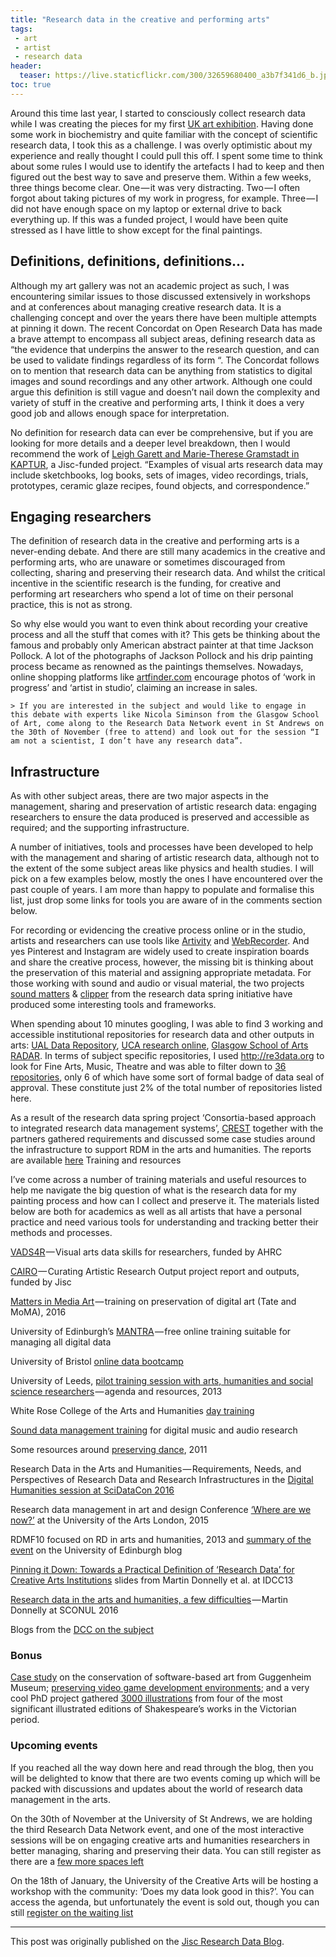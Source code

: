 ```yaml
---
title: "Research data in the creative and performing arts"
tags:
 - art
 - artist
 - research data
header:
  teaser: https://live.staticflickr.com/300/32659680400_a3b7f341d6_b.jpg
toc: true
---   
```


Around this time last year, I started to consciously collect research data while I was creating the pieces for my first [UK art exhibition](/paintings/01-love/). Having done some work in biochemistry and quite familiar with the concept of scientific research data, I took this as a challenge. I was overly optimistic about my experience and really thought I could pull this off. I spent some time to think about some rules I would use to identify the artefacts I had to keep and then figured out the best way to save and preserve them. Within a few weeks, three things become clear. One — it was very distracting. Two — I often forgot about taking pictures of my work in progress, for example. Three — I did not have enough space on my laptop or external drive to back everything up. If this was a funded project, I would have been quite stressed as I have little to show except for the final paintings.

## Definitions, definitions, definitions…

Although my art gallery was not an academic project as such, I was encountering similar issues to those discussed extensively in workshops and at conferences about managing creative research data. It is a challenging concept and over the years there have been multiple attempts at pinning it down. The recent Concordat on Open Research Data has made a brave attempt to encompass all subject areas, defining research data as “the evidence that underpins the answer to the research question, and can be used to validate findings regardless of its form “. The Concordat follows on to mention that research data can be anything from statistics to digital images and sound recordings and any other artwork. Although one could argue this definition is still vague and doesn’t nail down the complexity and variety of stuff in the creative and performing arts, I think it does a very good job and allows enough space for interpretation.

No definition for research data can ever be comprehensive, but if you are looking for more details and a deeper level breakdown, then I would recommend the work of [Leigh Garett and Marie-Therese Gramstadt in KAPTUR](http://ewic.bcs.org/content/ConWebDoc/46109), a Jisc-funded project. “Examples of visual arts research data may include sketchbooks, log books, sets of images, video recordings, trials, prototypes, ceramic glaze recipes, found objects, and correspondence.”

## Engaging researchers

The definition of research data in the creative and performing arts is a never-ending debate. And there are still many academics in the creative and performing arts, who are unaware or sometimes discouraged from collecting, sharing and preserving their research data. And whilst the critical incentive in the scientific research is the funding, for creative and performing art researchers who spend a lot of time on their personal practice, this is not as strong.

So why else would you want to even think about recording your creative process and all the stuff that comes with it? This gets be thinking about the famous and probably only American abstract painter at that time Jackson Pollock. A lot of the photographs of Jackson Pollock and his drip painting process became as renowned as the paintings themselves. Nowadays, online shopping platforms like [artfinder.com](http://artfinder.com/) encourage photos of ‘work in progress’ and ‘artist in studio’, claiming an increase in sales.

    > If you are interested in the subject and would like to engage in this debate with experts like Nicola Siminson from the Glasgow School of Art, come along to the Research Data Network event in St Andrews on the 30th of November (free to attend) and look out for the session “I am not a scientist, I don’t have any research data”.

## Infrastructure

As with other subject areas, there are two major aspects in the management, sharing and preservation of artistic research data: engaging researchers to ensure the data produced is preserved and accessible as required; and the supporting infrastructure.

A number of initiatives, tools and processes have been developed to help with the management and sharing of artistic research data, although not to the extent of the some subject areas like physics and health studies. I will pick on a few examples below, mostly the ones I have encountered over the past couple of years. I am more than happy to populate and formalise this list, just drop some links for tools you are aware of in the comments section below.

For recording or evidencing the creative process online or in the studio, artists and researchers can use tools like [Artivity](http://artivity.io/) and [WebRecorder](https://webrecorder.io/). And yes Pinterest and Instagram are widely used to create inspiration boards and share the creative process, however, the missing bit is thinking about the preservation of this material and assigning appropriate metadata. For those working with sound and audio or visual material, the two projects [sound matters](http://www.crisap.org/research/projects/sound-matters/) & [clipper](http://blog.clippertube.com/) from the research data spring initiative have produced some interesting tools and frameworks.

When spending about 10 minutes googling, I was able to find 3 working and accessible institutional repositories for research data and other outputs in arts: [UAL Data Repository](http://researchdata.arts.ac.uk/), [UCA research online](http://www.research.ucreative.ac.uk/), [Glasgow School of Arts RADAR](http://radar.gsa.ac.uk/). In terms of subject specific repositories, I used http://re3data.org to look for Fine Arts, Music, Theatre and was able to filter down to [36 repositories](http://service.re3data.org/search?query=&subjects%5B%5D=10301%20Art%20History&subjects%5B%5D=103%20Fine%20Arts%2C%20Music%2C%20Theatre%20and%20Media%20Studies), only 6 of which have some sort of formal badge of data seal of approval. These constitute just 2% of the total number of repositories listed here.

As a result of the research data spring project ‘Consortia-based approach to integrated research data management systems’, [CREST](http://crest.ac.uk/) together with the partners gathered requirements and discussed some case studies around the infrastructure to support RDM in the arts and humanities. The reports are available [here](http://www.crest.ac.uk/project-reports-and-case-studies/)
Training and resources

I’ve come across a number of training materials and useful resources to help me navigate the big question of what is the research data for my painting process and how can I collect and preserve it. The materials listed below are both for academics as well as all artists that have a personal practice and need various tools for understanding and tracking better their methods and processes.

[VADS4R](http://www.vads4r.vads.ac.uk/p/welcome.html) — Visual arts data skills for researchers, funded by AHRC

[CAIRO](http://www.webarchive.org.uk/wayback/archive/20140614073310/http://www.jisc.ac.uk/whatwedo/programmes/mrd/rdmtrain/cairo.aspx) — Curating Artistic Research Output project report and outputs, funded by Jisc

[Matters in Media Art](http://mattersinmediaart.org/sustaining-your-collection.html) — training on preservation of digital art (Tate and MoMA), 2016

University of Edinburgh’s [MANTRA](http://datalib.edina.ac.uk/mantra/) — free online training suitable for managing all digital data

University of Bristol [online data bootcamp](https://data.blogs.ilrt.org/bootcamp/)

University of Leeds, [pilot training session with arts, humanities and social science researchers](https://library.leeds.ac.uk/info/377/roadmap/123/roadmap_events/2) — agenda and resources, 2013

White Rose College of the Arts and Humanities [day training](http://wrocah.ac.uk/training/wrocah-open-training/rdm-arts-hum/)

[Sound data management training](https://code.soundsoftware.ac.uk/projects/sodamat) for digital music and audio research

Some resources around [preserving dance](http://projects.kmi.open.ac.uk/e-dance/), 2011

Research Data in the Arts and Humanities — Requirements, Needs, and Perspectives of Research Data and Research Infrastructures in the [Digital Humanities session at SciDataCon 2016](http://www.scidatacon.org/2016/sessions/78/)

Research data management in art and design Conference [‘Where are we now?’](https://www.youtube.com/watch?v=UDx_h1Xb1n4) at the University of the Arts London, 2015

RDMF10 focused on RD in arts and humanities, 2013 and [summary of the event](http://datablog.is.ed.ac.uk/2013/09/24/rdmf10-research-data-management-in-the-arts-and-humanities/) on the University of Edinburgh blog

[Pinning it Down: Towards a Practical Definition of ‘Research Data’ for Creative Arts Institutions](http://www.slideshare.net/MariekeGuy/pinning-it-down-towards-a-practical-definition-of-research-data-for-creative-arts-institutions) slides from Martin Donnelly et al. at IDCC13

[Research data in the arts and humanities, a few difficulties](http://www.slideshare.net/martindonnelly/research-data-in-the-arts-and-humanities-a-few-difficulties) — Martin Donnelly at SCONUL 2016

Blogs from the [DCC on the subject](http://www.dcc.ac.uk/news/creative-arts)

### Bonus

[Case study](https://dx.doi.org/10.6084/m9.figshare.4141737.v1) on the conservation of software-based art from Guggenheim Museum; [preserving video game development environments](https://dx.doi.org/10.6084/m9.figshare.4141737.v1); and a very cool PhD project gathered [3000 illustrations](http://hyperallergic.com/326101/to-browse-or-not-to-browse-3000-victorian-illustrations-of-shakespeare-published-online/) from four of the most significant illustrated editions of Shakespeare’s works in the Victorian period.

### Upcoming events

If you reached all the way down here and read through the blog, then you will be delighted to know that there are two events coming up which will be packed with discussions and updates about the world of research data management in the arts.

On the 30th of November at the University of St Andrews, we are holding the third Research Data Network event, and one of the most interactive sessions will be on engaging creative arts and humanities researchers in better managing, sharing and preserving their data. You can still register as there are a [few more spaces left](https://www.jisc.ac.uk/events/research-data-network-workshop-30-nov-2016)

On the 18th of January, the University of the Creative Arts will be hosting a workshop with the community: ‘Does my data look good in this?’. You can access the agenda, but unfortunately the event is sold out, though you can still [register on the waiting list](https://www.eventbrite.co.uk/e/does-my-data-look-good-in-this-tickets-27755481392)

****
This post was originally published on the [Jisc Research Data Blog](https://researchdata.jiscinvolve.org/wp/2016/11/22/research-data-creative-performing-arts/).